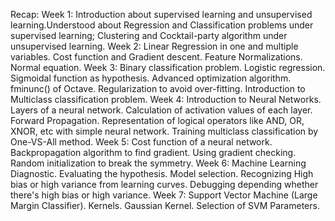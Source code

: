 Recap:
Week 1: Introduction about supervised learning and unsupervised learning.Understood about Regression and Classification problems under supervised learning; Clustering and Cocktail-party algorithm under unsupervised learning.
Week 2: Linear Regression in one and multiple variables. Cost function and Gradient descent. Feature Normalizations. Normal equation.
Week 3: Binary classification problem. Logistic regression. Sigmoidal function as hypothesis. Advanced optimization algorithm. fminunc() of Octave. Regularization to avoid over-fitting. Introduction to Multiclass classification problem.
Week 4: Introduction to Neural Networks. Layers of a neural network. Calculation of activation values of each layer. Forward Propagation. Representation of logical operators like AND, OR, XNOR, etc with simple neural network. Training multiclass classification by One-VS-All method.
Week 5: Cost function of a neural network. Backpropagation algorithm to find gradient. Using gradient checking. Random initialization to break the symmetry.
Week 6: Machine Learning Diagnostic. Evaluating the hypothesis. Model selection. Recognizing High bias or high variance from learning curves. Debugging depending whether there's high bias or high variance.
Week 7: Support Vector Machine (Large Margin Classifier). Kernels. Gaussian Kernel. Selection of SVM Parameters.
